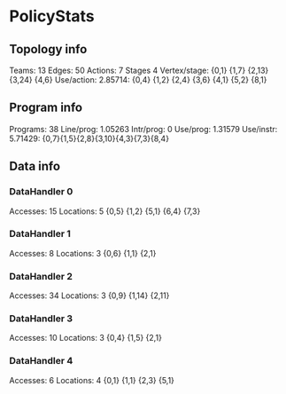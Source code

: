 # PolicyStats
## Topology info
Teams:		13
Edges:		50
Actions:	7
Stages		4
Vertex/stage:	{0,1} {1,7} {2,13} {3,24} {4,6} 
Use/action:	2.85714: {0,4} {1,2} {2,4} {3,6} {4,1} {5,2} {8,1} 

## Program info
Programs:	38
Line/prog:	1.05263
Intr/prog:	0
Use/prog:	1.31579
Use/instr:	5.71429: {0,7}{1,5}{2,8}{3,10}{4,3}{7,3}{8,4}

## Data info

### DataHandler 0
Accesses:	15
Locations:	5
{0,5} {1,2} {5,1} {6,4} {7,3} 

### DataHandler 1
Accesses:	8
Locations:	3
{0,6} {1,1} {2,1} 

### DataHandler 2
Accesses:	34
Locations:	3
{0,9} {1,14} {2,11} 

### DataHandler 3
Accesses:	10
Locations:	3
{0,4} {1,5} {2,1} 

### DataHandler 4
Accesses:	6
Locations:	4
{0,1} {1,1} {2,3} {5,1} 